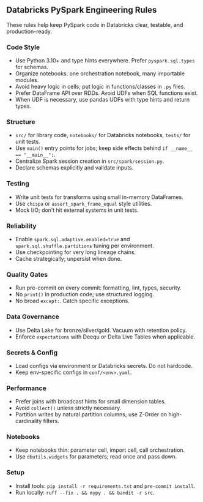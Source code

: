 ## Databricks PySpark Engineering Rules

These rules help keep PySpark code in Databricks clear, testable, and production-ready.

### Code Style
- Use Python 3.10+ and type hints everywhere. Prefer `pyspark.sql.types` for schemas.
- Organize notebooks: one orchestration notebook, many importable modules.
- Avoid heavy logic in cells; put logic in functions/classes in `.py` files.
- Prefer DataFrame API over RDDs. Avoid UDFs when SQL functions exist.
- When UDF is necessary, use pandas UDFs with type hints and return types.

### Structure
- `src/` for library code, `notebooks/` for Databricks notebooks, `tests/` for unit tests.
- Use `main()` entry points for jobs; keep side effects behind `if __name__ == "__main__":`.
- Centralize Spark session creation in `src/spark/session.py`.
- Declare schemas explicitly and validate inputs.

### Testing
- Write unit tests for transforms using small in-memory DataFrames.
- Use `chispa` or `assert_spark_frame_equal` style utilities.
- Mock I/O; don’t hit external systems in unit tests.

### Reliability
- Enable `spark.sql.adaptive.enabled=true` and `spark.sql.shuffle.partitions` tuning per environment.
- Use checkpointing for very long lineage chains.
- Cache strategically; unpersist when done.

### Quality Gates
- Run pre-commit on every commit: formatting, lint, types, security.
- No `print()` in production code; use structured logging.
- No broad `except:`. Catch specific exceptions.

### Data Governance
- Use Delta Lake for bronze/silver/gold. Vacuum with retention policy.
- Enforce `expectations` with Deequ or Delta Live Tables when applicable.

### Secrets & Config
- Load configs via environment or Databricks secrets. Do not hardcode.
- Keep env-specific configs in `conf/<env>.yaml`.

### Performance
- Prefer joins with broadcast hints for small dimension tables.
- Avoid `collect()` unless strictly necessary.
- Partition writes by natural partition columns; use Z-Order on high-cardinality filters.

### Notebooks
- Keep notebooks thin: parameter cell, import cell, call orchestration.
- Use `dbutils.widgets` for parameters; read once and pass down.

### Setup
- Install tools: `pip install -r requirements.txt` and `pre-commit install`.
- Run locally: `ruff --fix . && mypy . && bandit -r src`.


